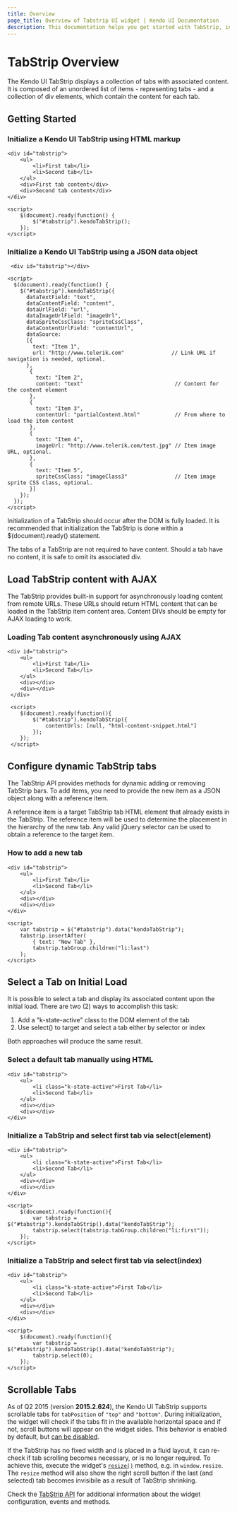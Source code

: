 ```yaml
---
title: Overview
page_title: Overview of Tabstrip UI widget | Kendo UI Documentation
description: This documentation helps you get started with TabStrip, initialize the widget and how to load the content with AJAX.
---
```


# TabStrip Overview

The Kendo UI TabStrip displays a collection of tabs with associated content. It is composed of an
unordered list of items - representing tabs - and a collection of div elements, which contain the content for
each tab.


## Getting Started

### Initialize a Kendo UI TabStrip using HTML markup

    <div id="tabstrip">
        <ul>
            <li>First tab</li>
            <li>Second tab</li>
        </ul>
        <div>First tab content</div>
        <div>Second tab content</div>
    </div>
    
    <script>
        $(document).ready(function() {
            $("#tabstrip").kendoTabStrip();
        });
    </script>

### Initialize a Kendo UI TabStrip using a JSON data object
     <div id="tabstrip"></div>

    <script>
      $(document).ready(function() {
        $("#tabstrip").kendoTabStrip({
          dataTextField: "text",
          dataContentField: "content",
          dataUrlField: "url",
          dataImageUrlField: "imageUrl",
          dataSpriteCssClass: "spriteCssClass",
          dataContentUrlField: "contentUrl",
          dataSource:
          [{
            text: "Item 1",
            url: "http://www.telerik.com"               // Link URL if navigation is needed, optional.
          },
           {
             text: "Item 2",
             content: "text"                             // Content for the content element
           },
           {
             text: "Item 3",
             contentUrl: "partialContent.html"           // From where to load the item content
           },
           {
             text: "Item 4",
             imageUrl: "http://www.telerik.com/test.jpg" // Item image URL, optional.
           },
           {
             text: "Item 5",
             spriteCssClass: "imageClass3"               // Item image sprite CSS class, optional.
           }]
        });
      });
    </script>

Initialization of a TabStrip should occur after the DOM is fully loaded. It is recommended that initialization the TabStrip is done within a $(document).ready() statement.
    
The tabs of a TabStrip are not required to have content. Should a tab have no content, it is safe to omit its associated div.

## Load TabStrip content with AJAX

The TabStrip provides built-in support for asynchronously loading content from remote URLs. These URLs should return HTML content that can be
loaded in the TabStrip item content area. Content DIVs should be empty for AJAX loading to work.

### Loading Tab content asynchronously using AJAX

    <div id="tabstrip">
        <ul>
            <li>First Tab</li>
            <li>Second Tab</li>
        </ul>
        <div></div>
        <div></div>
     </div>
     
     <script>
        $(document).ready(function(){
            $("#tabstrip").kendoTabStrip({
                contentUrls: [null, "html-content-snippet.html"]
            });
        });
     </script>
     
## Configure dynamic TabStrip tabs

The TabStrip API provides methods for dynamic adding or removing TabStrip bars. To add items, you need to provide the new item as a JSON
object along with a reference item.

A reference item is a target TabStrip tab HTML element that already exists in the TabStrip. The reference item will be used to determine the
placement in the hierarchy of the new tab. Any valid jQuery selector can be used to obtain a reference to the target item.

### How to add a new tab
    <div id="tabstrip">
        <ul>
            <li>First Tab</li>
            <li>Second Tab</li>
        </ul>
        <div></div>
        <div></div>
    </div>
    
    <script>
        var tabstrip = $("#tabstrip").data("kendoTabStrip");
        tabstrip.insertAfter(
            { text: "New Tab" },
            tabstrip.tabGroup.children("li:last")
        );
    </script>

## Select a Tab on Initial Load

It is possible to select a tab and display its associated content upon the initial load. There are two (2) ways
to accomplish this task:


1.  Add a "k-state-active" class to the DOM element of the tab
2.  Use select() to target and select a tab either by selector or index

Both approaches will produce the same result.

### Select a default tab manually using HTML

    <div id="tabstrip">
        <ul>
            <li class="k-state-active">First Tab</li>
            <li>Second Tab</li>
        </ul>
        <div></div>
        <div></div>
    </div>

### Initialize a TabStrip and select first tab via select(element)
    <div id="tabstrip">
        <ul>
            <li class="k-state-active">First Tab</li>
            <li>Second Tab</li>
        </ul>
        <div></div>
        <div></div>
    </div>
    
    <script>
        $(document).ready(function(){
            var tabstrip = $("#tabstrip").kendoTabStrip().data("kendoTabStrip");
            tabstrip.select(tabstrip.tabGroup.children("li:first"));
        });
    </script>

### Initialize a TabStrip and select first tab via select(index)
    <div id="tabstrip">
        <ul>
            <li class="k-state-active">First Tab</li>
            <li>Second Tab</li>
        </ul>
        <div></div>
        <div></div>
    </div>
    
    <script>
        $(document).ready(function(){
            var tabstrip = $("#tabstrip").kendoTabStrip().data("kendoTabStrip");
            tabstrip.select(0);
        });
    </script>

## Scrollable Tabs

As of Q2 2015 (version **2015.2.624**), the Kendo UI TabStrip supports scrollable tabs for `tabPosition` of `"top"` and `"bottom"`.
During initialization, the widget will check if the tabs fit in the available horizontal space and if not, scroll buttons will appear on the widget sides.
This behavior is enabled by default, but [can be disabled](/api/javascript/ui/tabstrip#configuration-scrollable).

If the TabStrip has no fixed width and is placed in a fluid layout, it can re-check if tab scrolling becomes necessary, or is no longer required.
To achieve this, execute the widget's [`resize()`](/using-kendo-in-responsive-web-pages#individual-widget-resizing) method, e.g. in `window.resize`.
The `resize` method will also show the right scroll button if the last (and selected) tab becomes invisibile as a result of TabStrip shrinking.

Check the [TabStrip API](/api/javascript/ui/tabstrip) for additional information about the widget configuration, events and methods.